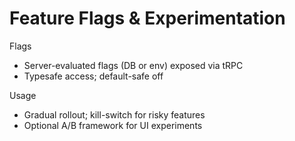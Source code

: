 # Feature Flags & Experimentation

Flags
- Server-evaluated flags (DB or env) exposed via tRPC
- Typesafe access; default-safe off

Usage
- Gradual rollout; kill-switch for risky features
- Optional A/B framework for UI experiments

